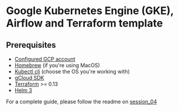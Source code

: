 # Google Kubernetes Engine (GKE), Airflow and Terraform template


## Prerequisites
- [Configured GCP account](https://cloud.google.com/)
- [Homebrew](https://brew.sh/) (if you're using MacOS)
- [Kubectl cli](https://kubernetes.io/docs/tasks/tools/) (choose the OS you're working with)
- [gCloud SDK](https://cloud.google.com/sdk/docs/quickstart)
- [Terraform](https://learn.hashicorp.com/tutorials/terraform/install-cli) >= 0.13
- [Helm 3](https://helm.sh/docs/intro/install/)

For a complete guide, please follow the readme on [session_04](https://github.com/wizelineacademy/Google-Africa-DEB/tree/main/session_04/exercises/airflow-gke#google-kubernetes-engine-gke-airflow-and-terraform-template)